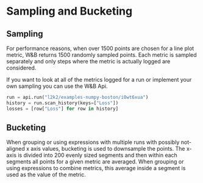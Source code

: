 # Sampling and Bucketing

## Sampling

For performance reasons, when over 1500 points are chosen for a line plot metric, W&B returns 1500 randomly sampled points.  Each metric is sampled separately and only steps where the metric is actually logged are considered.

If you want to look at all of the metrics logged for a run or implement your own sampling you can use the W&B Api.

```python
run = api.run("l2k2/examples-numpy-boston/i0wt6xua")
history = run.scan_history(keys=["Loss"])
losses = [row["Loss"] for row in history]
```

## Bucketing

When grouping or using expressions with multiple runs with possibly not-aligned x axis values, bucketing is used to downsample the points.  The x-axis is divided into 200 evenly sized segments and then within each segments all points for a given metric are averaged. When grouping or using expressions to combine metrics, this average inside a segment is used as the value of the metric.

